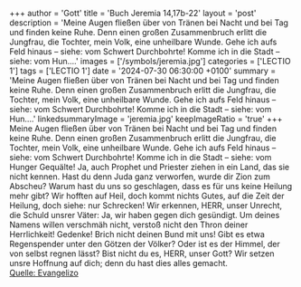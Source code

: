 +++
author = 'Gott'
title = 'Buch Jeremia 14,17b-22'
layout = 'post'
description = 'Meine Augen fließen über von Tränen bei Nacht und bei Tag und finden keine Ruhe. Denn einen großen Zusammenbruch erlitt die Jungfrau, die Tochter, mein Volk, eine unheilbare Wunde. Gehe ich aufs Feld hinaus – siehe: vom Schwert Durchbohrte! Komme ich in die Stadt – siehe: vom Hun....'
images = ['/symbols/jeremia.jpg']
categories = ['LECTIO 1']
tags = ['LECTIO 1']
date = '2024-07-30 06:30:00 +0100'
summary = 'Meine Augen fließen über von Tränen bei Nacht und bei Tag und finden keine Ruhe. Denn einen großen Zusammenbruch erlitt die Jungfrau, die Tochter, mein Volk, eine unheilbare Wunde. Gehe ich aufs Feld hinaus – siehe: vom Schwert Durchbohrte! Komme ich in die Stadt – siehe: vom Hun....'
linkedsummaryImage = 'jeremia.jpg'
keepImageRatio = 'true'
+++
Meine Augen fließen über von Tränen bei Nacht und bei Tag und finden keine Ruhe. Denn einen großen Zusammenbruch erlitt die Jungfrau, die Tochter, mein Volk, eine unheilbare Wunde.
Gehe ich aufs Feld hinaus – siehe: vom Schwert Durchbohrte! Komme ich in die Stadt – siehe: vom Hunger Gequälte! Ja, auch Prophet und Priester ziehen in ein Land, das sie nicht kennen.<!--more-->
Hast du denn Juda ganz verworfen, wurde dir Zion zum Abscheu? Warum hast du uns so geschlagen, dass es für uns keine Heilung mehr gibt? Wir hofften auf Heil, doch kommt nichts Gutes, auf die Zeit der Heilung, doch siehe: nur Schrecken!
Wir erkennen, HERR, unser Unrecht, die Schuld unsrer Väter: Ja, wir haben gegen dich gesündigt.
Um deines Namens willen verschmäh nicht, verstoß nicht den Thron deiner Herrlichkeit! Gedenke! Brich nicht deinen Bund mit uns!
Gibt es etwa Regenspender unter den Götzen der Völker? Oder ist es der Himmel, der von selbst regnen lässt? Bist nicht du es, HERR, unser Gott? Wir setzen unsre Hoffnung auf dich; denn du hast dies alles gemacht.<br> [Quelle: Evangelizo](https://evangeliumtagfuertag.org/DE/gospel)